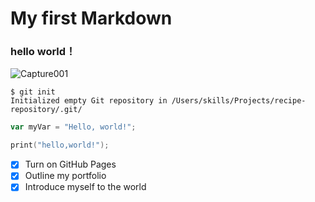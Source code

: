 # My first Markdown
### hello world！
![Capture001](https://github.com/user-attachments/assets/8b31f07f-ae6b-4220-ae5f-e2a49bb5bbff)
```
$ git init
Initialized empty Git repository in /Users/skills/Projects/recipe-repository/.git/
```
``` javascript
var myVar = "Hello, world!";
```
``` c++
print("hello,world!");
```
- [x] Turn on GitHub Pages
- [x] Outline my portfolio
- [x] Introduce myself to the world
